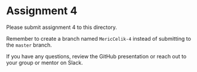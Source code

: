 # Assignment 4

Please submit assignment 4 to this directory.

Remember to create a branch named `MericCelik-4` 
instead of submitting to the `master` branch.

If you have any questions, review the GitHub presentation or reach
out to your group or mentor on Slack.
